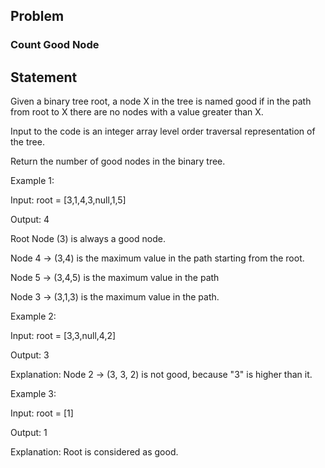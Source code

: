 ## Problem

### Count Good Node

## Statement

Given a binary tree root, a node X in the tree is named good if in the path from root to X there are no nodes with a value greater than X.

Input to the code is an integer array level order traversal representation of the tree.

Return the number of good nodes in the binary tree.

Example 1:

Input: root = [3,1,4,3,null,1,5]

Output: 4


Root Node (3) is always a good node.

Node 4 -> (3,4) is the maximum value in the path starting from the root.

Node 5 -> (3,4,5) is the maximum value in the path

Node 3 -> (3,1,3) is the maximum value in the path.


Example 2:

Input: root = [3,3,null,4,2]

Output: 3

Explanation: Node 2 -> (3, 3, 2) is not good, because "3" is higher than it.


Example 3:

Input: root = [1]

Output: 1

Explanation: Root is considered as good.